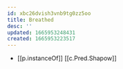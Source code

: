 ```yaml
---
id: xbc26dvish3vnb9tg0zz5oo
title: Breathed
desc: ''
updated: 1665953248431
created: 1665953223517
---
```


- [[p.instanceOf]] [[c.Pred.Shapow]]
